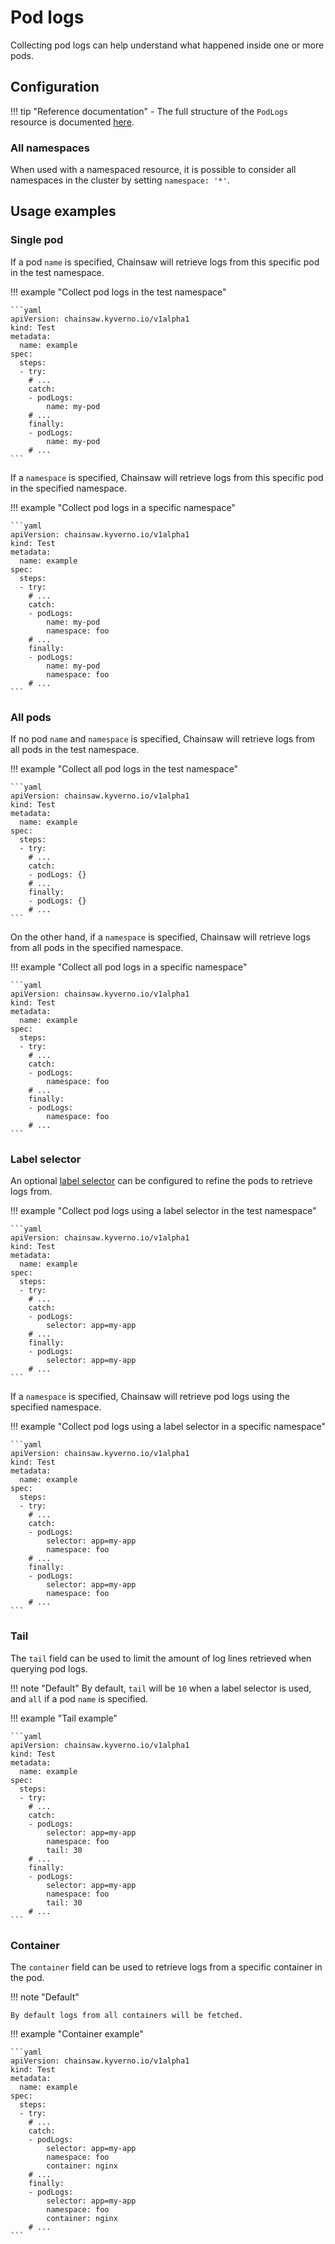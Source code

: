 # Pod logs

Collecting pod logs can help understand what happened inside one or more pods.

## Configuration

!!! tip "Reference documentation"
    - The full structure of the `PodLogs` resource is documented [here](../reference/apis/chainsaw.v1alpha1.md#chainsaw-kyverno-io-v1alpha1-PodLogs).

### All namespaces

When used with a namespaced resource, it is possible to consider all namespaces in the cluster by setting `namespace: '*'`.

## Usage examples

### Single pod

If a pod `name` is specified, Chainsaw will retrieve logs from this specific pod in the test namespace.

!!! example "Collect pod logs in the test namespace"

    ```yaml
    apiVersion: chainsaw.kyverno.io/v1alpha1
    kind: Test
    metadata:
      name: example
    spec:
      steps:
      - try:
        # ...
        catch:
        - podLogs:
            name: my-pod
        # ...
        finally:
        - podLogs:
            name: my-pod
        # ...
    ```

If a `namespace` is specified, Chainsaw will retrieve logs from this specific pod in the specified namespace.

!!! example "Collect pod logs in a specific namespace"

    ```yaml
    apiVersion: chainsaw.kyverno.io/v1alpha1
    kind: Test
    metadata:
      name: example
    spec:
      steps:
      - try:
        # ...
        catch:
        - podLogs:
            name: my-pod
            namespace: foo
        # ...
        finally:
        - podLogs:
            name: my-pod
            namespace: foo
        # ...
    ```

### All pods

If no pod `name` and `namespace` is specified, Chainsaw will retrieve logs from all pods in the test namespace.

!!! example "Collect all pod logs in the test namespace"

    ```yaml
    apiVersion: chainsaw.kyverno.io/v1alpha1
    kind: Test
    metadata:
      name: example
    spec:
      steps:
      - try:
        # ...
        catch:
        - podLogs: {}
        # ...
        finally:
        - podLogs: {}
        # ...
    ```

On the other hand, if a `namespace` is specified, Chainsaw will retrieve logs from all pods in the specified namespace.

!!! example "Collect all pod logs in a specific namespace"

    ```yaml
    apiVersion: chainsaw.kyverno.io/v1alpha1
    kind: Test
    metadata:
      name: example
    spec:
      steps:
      - try:
        # ...
        catch:
        - podLogs:
            namespace: foo
        # ...
        finally:
        - podLogs:
            namespace: foo
        # ...
    ```

### Label selector

An optional [label selector](https://kubernetes.io/docs/concepts/overview/working-with-objects/labels/#label-selectors) can be configured to refine the pods to retrieve logs from.

!!! example "Collect pod logs using a label selector in the test namespace"

    ```yaml
    apiVersion: chainsaw.kyverno.io/v1alpha1
    kind: Test
    metadata:
      name: example
    spec:
      steps:
      - try:
        # ...
        catch:
        - podLogs:
            selector: app=my-app
        # ...
        finally:
        - podLogs:
            selector: app=my-app
        # ...
    ```

If a `namespace` is specified, Chainsaw will retrieve pod logs using the specified namespace.

!!! example "Collect pod logs using a label selector in a specific namespace"

    ```yaml
    apiVersion: chainsaw.kyverno.io/v1alpha1
    kind: Test
    metadata:
      name: example
    spec:
      steps:
      - try:
        # ...
        catch:
        - podLogs:
            selector: app=my-app
            namespace: foo
        # ...
        finally:
        - podLogs:
            selector: app=my-app
            namespace: foo
        # ...
    ```

### Tail

The `tail` field can be used to limit the amount of log lines retrieved when querying pod logs.

!!! note "Default"
    By default, `tail` will be `10` when a label selector is used, and `all` if a pod `name` is specified.

!!! example "Tail example"

    ```yaml
    apiVersion: chainsaw.kyverno.io/v1alpha1
    kind: Test
    metadata:
      name: example
    spec:
      steps:
      - try:
        # ...
        catch:
        - podLogs:
            selector: app=my-app
            namespace: foo
            tail: 30
        # ...
        finally:
        - podLogs:
            selector: app=my-app
            namespace: foo
            tail: 30
        # ...
    ```

### Container

The `container` field can be used to retrieve logs from a specific container in the pod.

!!! note "Default"

    By default logs from all containers will be fetched.

!!! example "Container example"

    ```yaml
    apiVersion: chainsaw.kyverno.io/v1alpha1
    kind: Test
    metadata:
      name: example
    spec:
      steps:
      - try:
        # ...
        catch:
        - podLogs:
            selector: app=my-app
            namespace: foo
            container: nginx
        # ...
        finally:
        - podLogs:
            selector: app=my-app
            namespace: foo
            container: nginx
        # ...
    ```
